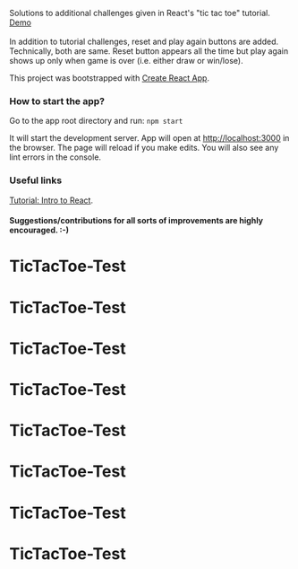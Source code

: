 Solutions to additional challenges given in React's "tic tac toe" tutorial. [Demo](https://harman052.github.io/react-tutorial-solutions/)<br><br>
In addition to tutorial challenges, reset and play again buttons are added. Technically, both are same. Reset button appears all the time but play again shows up only when game is over (i.e. either draw or win/lose).

This project was bootstrapped with [Create React App](https://github.com/facebook/create-react-app).

### How to start the app?

Go to the app root directory and run: `npm start`

It will start the development server. App will open at [http://localhost:3000](http://localhost:3000) in the browser. The page will reload if you make edits. You will also see any lint errors in the console.

### Useful links

[Tutorial: Intro to React](https://reactjs.org/tutorial/tutorial.html).

#### Suggestions/contributions for all sorts of improvements are highly encouraged. :-)
# TicTacToe-Test
# TicTacToe-Test
# TicTacToe-Test
# TicTacToe-Test
# TicTacToe-Test
# TicTacToe-Test
# TicTacToe-Test
# TicTacToe-Test
